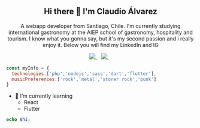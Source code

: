 <h2 align='center'>
  Hi there 👋 I'm Claudio Álvarez
</h2>
<p align='center'>
  A webapp developer from Santiago, Chile. I'm currently studying international gastronomy at the AIEP school of gastronomy, hospitality and tourism. I know what  you gonna say, but it's my second passion and i really enjoy it. Below you will find my LinkedIn and IG
</p>
<p align='center'>
  <a href="https://www.linkedin.com/in/alvarezclaudio/" target="_blank">
    <img src="https://img.shields.io/badge/linkedin-%230077B5.svg?&style=for-the-badge&logo=linkedin&logoColor=white" />
  </a>&nbsp;&nbsp;
  <a href="https://www.instagram.com/el.alvarezclaudio/" target="_blank">
    <img src="https://img.shields.io/badge/instagram-%23E4405F.svg?&style=for-the-badge&logo=instagram&logoColor=white" />        
  </a>&nbsp;&nbsp;
</p>

```js
const myInfo = {
  technologies:['php','nodejs','sass','dart','flutter'],
  musicPreferences:['rock','metal','stoner rock','punk']
}
```

- 🌱 I’m currently learning
  - React
  - Flutter 

```php
echo $hi;
```
<!--
**clg-helloworld/clg-helloworld** is a ✨ _special_ ✨ repository because its `README.md` (this file) appears on your GitHub profile.

Here are some ideas to get you started:

- 🔭 I’m currently working on ...
- 🌱 I’m currently learning ...
- 👯 I’m looking to collaborate on ...
- 🤔 I’m looking for help with ...
- 💬 Ask me about ...
- 📫 How to reach me: ...
- 😄 Pronouns: ...
- ⚡ Fun fact: ...
-->
